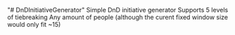 "# DnDInitiativeGenerator" 
Simple DnD initiative generator
Supports 5 levels of tiebreaking 
Any amount of people (although the curent fixed window size would only fit ~15)
